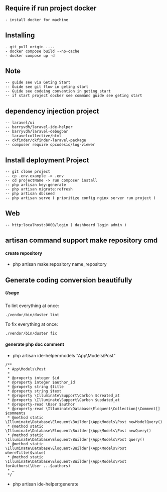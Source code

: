 
## Require if run project docker

```
- install docker for machine
```

## Installing

```
- git pull origin ....
- docker compose build --no-cache
- docker compose up -d
```

## Note
```
-- guide see via Geting Start
-- Guide see git flow in geting start 
-- Guide see codeing convention in geting start
-- if start project docker see command guide see geting start
```


## dependency injection project
```
-- laravel/ui
-- barryvdh/laravel-ide-helper
-- barryvdh/laravel-debugbar
-- laravelcollective/html
-- ckfinder/ckfinder-laravel-package
-- composer require opcodesio/log-viewer
```

## Install deployment Project
```
-- git clone project
-- cp .env.example -> .env
-- cd projectName -> run composer install
-- php artisan key:generate
-- php artisan migrate:refresh
-- php artisan db:seed
-- php artisan serve ( prioritize config nginx server run project )
```

## Web
```
-- http:localhost:8000/login ( dashboard login admin )
```

## artisan command support make repository cmd

#### create repository

- php artisan make:repository name_repository

## Generate coding conversion beautifully

##### Usage
To lint everything at once:

```
./vendor/bin/duster lint
```
To fix everything at once:
```
./vendor/bin/duster fix
```

#### generate php doc comment
- php artisan ide-helper:models "App\Models\Post"
```
/**
 * App\Models\Post
 *
 * @property integer $id
 * @property integer $author_id
 * @property string $title
 * @property string $text
 * @property \Illuminate\Support\Carbon $created_at
 * @property \Illuminate\Support\Carbon $updated_at
 * @property-read \User $author
 * @property-read \Illuminate\Database\Eloquent\Collection|\Comment[] $comments
 * @method static \Illuminate\Database\Eloquent\Builder|\App\Models\Post newModelQuery()
 * @method static \Illuminate\Database\Eloquent\Builder|\App\Models\Post newQuery()
 * @method static \Illuminate\Database\Eloquent\Builder|\App\Models\Post query()
 * @method static \Illuminate\Database\Eloquent\Builder|\App\Models\Post whereTitle($value)
 * @method static \Illuminate\Database\Eloquent\Builder|\App\Models\Post forAuthors(\User ...$authors)
 * …
 */
```
- php artisan ide-helper:generate

